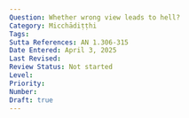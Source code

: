 ```yaml
---
Question: Whether wrong view leads to hell?
Category: Micchādiṭṭhi
Tags:
Sutta References: AN 1.306-315
Date Entered: April 3, 2025
Last Revised:
Review Status: Not started
Level: 
Priority: 
Number: 
Draft: true
---
```

